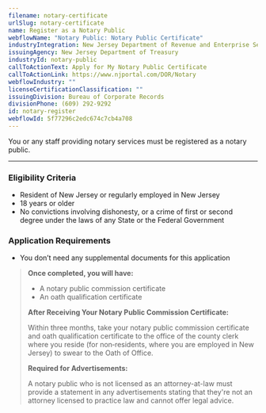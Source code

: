 ```yaml
---
filename: notary-certificate
urlSlug: notary-certificate
name: Register as a Notary Public
webflowName: "Notary Public: Notary Public Certificate"
industryIntegration: New Jersey Department of Revenue and Enterprise Services
issuingAgency: New Jersey Department of Treasury
industryId: notary-public
callToActionText: Apply for My Notary Public Certificate
callToActionLink: https://www.njportal.com/DOR/Notary
webflowIndustry: ""
licenseCertificationClassification: ""
issuingDivision: Bureau of Corporate Records
divisionPhone: (609) 292-9292
id: notary-register
webflowId: 5f77296c2edc674c7cb4a708
---
```

You or any staff providing notary services must be registered as a notary public.

- - -

### Eligibility Criteria

* Resident of New Jersey or regularly employed in New Jersey
* 18 years or older
* No convictions involving dishonesty, or a crime of first or second degree under the laws of any State or the Federal Government

### Application Requirements

* You don’t need any supplemental documents for this application

> **Once completed, you will have:**
>
> * A notary public commission certificate
> * An oath qualification certificate
>
> **After Receiving Your Notary Public Commission Certificate:**
>
> Within three months, take your notary public commission certificate and oath qualification certificate to the office of the county clerk where you reside (for non‐residents, where you are employed in New Jersey) to swear to the Oath of Office.
>
> **Required for Advertisements:**
>
> A notary public who is not licensed as an attorney-at-law must provide a statement in any advertisements stating that they're not an attorney licensed to practice law and cannot offer legal advice.